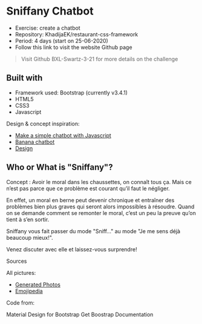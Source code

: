 # Sniffany Chatbot

* Exercise: create a chatbot 
* Repository: KhadijaEK/restaurant-css-framework
* Period: 4 days (start on 25-06-2020)
* Follow this link to visit the website Github page

> Visit Github BXL-Swartz-3-21 for more details on the challenge
## Built with

* Framework used: Bootstrap (currently v3.4.1) 
* HTML5
* CSS3
* Javascript


Design & concept inspiration: 

* [Make a simple chatbot with Javascript](https://dev.to/sylviapap/make-a-simple-chatbot-with-javascript-1gc)
* [Banana chatbot](https://dmitrizzle.github.io/chat-bubble/examples/3-keyboard-input.html)
* [Design](https://bootsnipp.com/snippets/nNg98 )

## Who or What is "Sniffany"?

Concept : Avoir le moral dans les chaussettes, on connaît tous ça. Mais ce n’est pas parce que ce problème est courant qu’il faut le négliger. 

En effet, un moral en berne peut devenir chronique et entraîner des problèmes bien plus graves qui seront alors impossibles à résoudre. Quand on se demande comment se remonter le moral, c’est un peu la preuve qu’on tient à s’en sortir. 

Sniffany vous fait passer du mode "Sniff..." au mode "Je me sens déjà beaucoup mieux!". 

Venez discuter avec elle et laissez-vous surprendre! 

Sources

All pictures:

* [Generated Photos](https://generated.photos)
* [Emojipedia](https://emojipedia.org)


Code from: 

Material Design for Bootstrap
Get Boostrap Documentation
